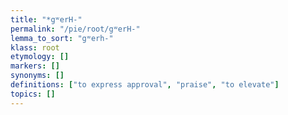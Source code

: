 ```yaml
---
title: "*gʷerH-"
permalink: "/pie/root/gʷerH-"
lemma_to_sort: "gʷerh-"
klass: root
etymology: []
markers: []
synonyms: []
definitions: ["to express approval", "praise", "to elevate"]
topics: []
---
```

